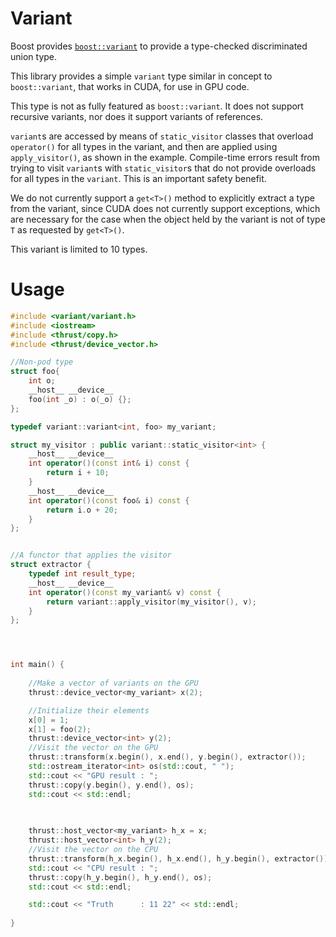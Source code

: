 Variant
===

Boost provides
[`boost::variant`](http://www.boost.org/doc/libs/1_53_0/doc/html/variant.html)
to provide a type-checked discriminated union type.

This library provides a simple `variant` type similar in concept to
`boost::variant`, that works in CUDA, for use in GPU code.

This type is not as fully featured as `boost::variant`.  It does not
support recursive variants, nor does it support variants of references.

`variant`s are accessed by means of `static_visitor` classes that
overload `operator()` for all types in the variant, and then are
applied using `apply_visitor()`, as shown in the example.  Compile-time
errors result from trying to visit `variant`s with `static_visitor`s
that do not provide overloads for all types in the `variant`. This is
an important safety benefit.

We do not currently support a `get<T>()` method to explicitly extract a
type from the variant, since CUDA does not currently support
exceptions, which are necessary for the case when the object held by
the variant is not of type `T` as requested by `get<T>()`.

This variant is limited to 10 types.

Usage
===
```c++
#include <variant/variant.h>
#include <iostream>
#include <thrust/copy.h>
#include <thrust/device_vector.h>

//Non-pod type
struct foo{
    int o;
    __host__ __device__
    foo(int _o) : o(_o) {};
};

typedef variant::variant<int, foo> my_variant;

struct my_visitor : public variant::static_visitor<int> {
    __host__ __device__
    int operator()(const int& i) const {
        return i + 10;
    }
    __host__ __device__
    int operator()(const foo& i) const {
        return i.o + 20;
    }
};


//A functor that applies the visitor
struct extractor {
    typedef int result_type;
    __host__ __device__
    int operator()(const my_variant& v) const {
        return variant::apply_visitor(my_visitor(), v);
    }
};




int main() {
    
    //Make a vector of variants on the GPU
    thrust::device_vector<my_variant> x(2);

    //Initialize their elements
    x[0] = 1;
    x[1] = foo(2);
    thrust::device_vector<int> y(2);
    //Visit the vector on the GPU
    thrust::transform(x.begin(), x.end(), y.begin(), extractor());
    std::ostream_iterator<int> os(std::cout, " ");
    std::cout << "GPU result : ";
    thrust::copy(y.begin(), y.end(), os);
    std::cout << std::endl;
   

    
    thrust::host_vector<my_variant> h_x = x;
    thrust::host_vector<int> h_y(2);
    //Visit the vector on the CPU
    thrust::transform(h_x.begin(), h_x.end(), h_y.begin(), extractor());
    std::cout << "CPU result : ";
    thrust::copy(h_y.begin(), h_y.end(), os);
    std::cout << std::endl;

    std::cout << "Truth      : 11 22" << std::endl;
    
}
```